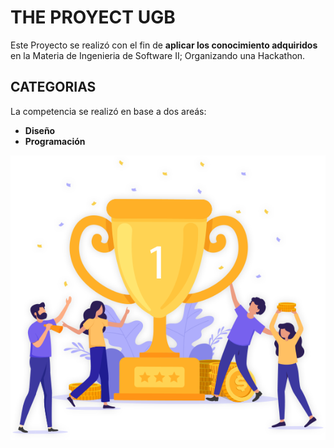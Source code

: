  # THE PROYECT UGB
 Este Proyecto se realizó con el fin de **aplicar los conocimiento adquiridos** en la Materia de Ingenieria de Software II; Organizando una Hackathon.

 ## CATEGORIAS
 La competencia se realizó en base a dos areás: 
 - **Diseño**
 - **Programación**

![img](https://github.com/ElisonSz/u/blob/master/assets/images/slider-icon.png?raw=true)

